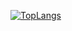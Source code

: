 [![TopLangs](https://github-readme-stats.vercel.app/api/top-langs/?username=marmingen&theme=dracula&layout=compact&&count-private=true)](https://github.com/marmingen/github-readme-stats)
<!--
**Marmingen/Marmingen** is a ✨ _special_ ✨ repository because its `README.md` (this file) appears on your GitHub profile.


